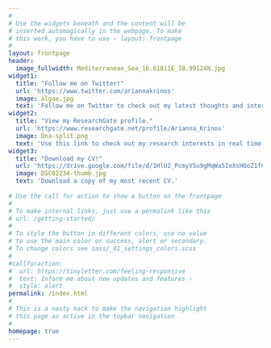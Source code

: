 ```yaml
---
#
# Use the widgets beneath and the content will be
# inserted automagically in the webpage. To make
# this work, you have to use › layout: frontpage
#
layout: frontpage
header:
  image_fullwidth: Mediterranean_Sea_16.61811E_38.99124N.jpg
widget1:
  title: "Follow me on Twitter!"
  url: 'https://www.twitter.com/ariannakrinos'
  image: algae.jpg
  text: 'Follow me on Twitter to check out my latest thoughts and interests.'
widget2:
  title: "View my ResearchGate profile."
  url: 'https://www.researchgate.net/profile/Arianna_Krinos'
  image: Dna-split.png
  text: 'Use this link to check out my research interests in real time.'
widget3:
  title: "Download my CV!"
  url: 'https://drive.google.com/file/d/1HlU2_PcmyVSu9gMqWa5IeXsHOoZ1fCQV/view?usp=sharing'
  image: DSC02234-thumb.jpg
  text: 'Download a copy of my most recent CV.'
  
# Use the call for action to show a button on the frontpage
#
# To make internal links, just use a permalink like this
# url: /getting-started/
#
# To style the button in different colors, use no value
# to use the main color or success, alert or secondary.
# To change colors see sass/_01_settings_colors.scss
#
#callforaction:
#  url: https://tinyletter.com/feeling-responsive
#  text: Inform me about new updates and features ›
#  style: alert
permalink: /index.html
#
# This is a nasty hack to make the navigation highlight
# this page as active in the topbar navigation
#
homepage: true
---
```

